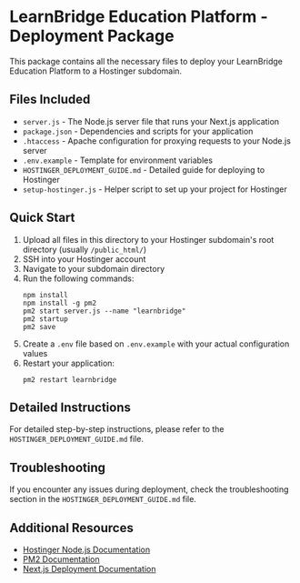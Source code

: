 # LearnBridge Education Platform - Deployment Package

This package contains all the necessary files to deploy your LearnBridge Education Platform to a Hostinger subdomain.

## Files Included

- `server.js` - The Node.js server file that runs your Next.js application
- `package.json` - Dependencies and scripts for your application
- `.htaccess` - Apache configuration for proxying requests to your Node.js server
- `.env.example` - Template for environment variables
- `HOSTINGER_DEPLOYMENT_GUIDE.md` - Detailed guide for deploying to Hostinger
- `setup-hostinger.js` - Helper script to set up your project for Hostinger

## Quick Start

1. Upload all files in this directory to your Hostinger subdomain's root directory (usually `/public_html/`)
2. SSH into your Hostinger account
3. Navigate to your subdomain directory
4. Run the following commands:
   ```
   npm install
   npm install -g pm2
   pm2 start server.js --name "learnbridge"
   pm2 startup
   pm2 save
   ```
5. Create a `.env` file based on `.env.example` with your actual configuration values
6. Restart your application:
   ```
   pm2 restart learnbridge
   ```

## Detailed Instructions

For detailed step-by-step instructions, please refer to the `HOSTINGER_DEPLOYMENT_GUIDE.md` file.

## Troubleshooting

If you encounter any issues during deployment, check the troubleshooting section in the `HOSTINGER_DEPLOYMENT_GUIDE.md` file.

## Additional Resources

- [Hostinger Node.js Documentation](https://www.hostinger.com/tutorials/how-to-install-node-js-on-hosting)
- [PM2 Documentation](https://pm2.keymetrics.io/docs/usage/quick-start/)
- [Next.js Deployment Documentation](https://nextjs.org/docs/deployment) 